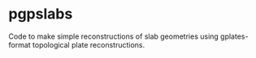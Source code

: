 # pgpslabs

Code to make simple reconstructions of slab geometries using gplates-format topological plate reconstructions. 

